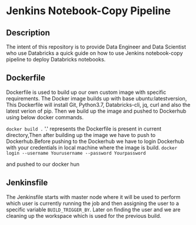 
# Jenkins Notebook-Copy Pipeline

## Description
              
The intent of this repository is to provide Data Engineer and Data Scientist who use Databricks a quick guide on how to use Jenkins notebook-copy pipeline to deploy Databricks notebooks.

## Dockerfile

Dockerfile is used to build up  our own custom image with specific requirements. The Docker image builds up with base ubuntu:latestversion, This Dockerfile will install Git, Python3.7, Databricks-cli, jq, curl and also the latest verion of pip. Then we build up the image and pushed to Dockerhub using below docker commands.

`docker build .` 
'.' represents the Dockerfile is present in current directory,Then after building up the image we have to push to Dockerhub.Before pushing to the Dockerhub we have to login Dockerhub with your credentials in local machine where the image is build.
`docker login --username Yourusername --password Yourpassword`

and pushed to our docker hun

## Jenkinsfile

The Jenkinsfile starts with master node where it will be used to perform which user is currently running the job and then assigning the user to a specific variable
`BUILD_TRIGGER_BY`.
Later on finding the user and we are cleaning up the workspace which is used for the previous build.



